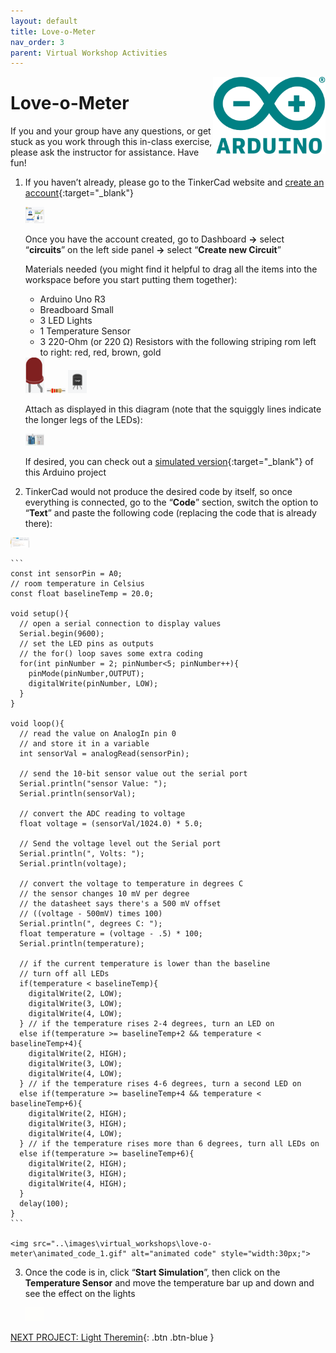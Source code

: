 ```yaml
---
layout: default
title: Love-o-Meter
nav_order: 3
parent: Virtual Workshop Activities
---
```

<img src="..\images\arduino-icon.png" alt="arduino icon" style="float:right;width:180px;">

# Love-o-Meter

If you and your group have any questions, or get stuck as you work through this in-class exercise, please ask the instructor for assistance.  Have fun!

1.  If you haven’t already, please go to the TinkerCad website and [create an account](https://www.tinkercad.com/){:target="_blank"}

    <img src="..\images\virtual_workshops\hello_world\tinkercad_account.png" alt=" tinkercad account" style="width:30px;">

    Once you have the account created, go to Dashboard **->** select “**circuits**” on the left side panel **->** select “**Create new Circuit**”

    Materials needed (you might find it helpful to drag all the items into the workspace before you start putting them together):
    - Arduino Uno R3
    - Breadboard Small
    - 3 LED Lights
    - 1 Temperature Sensor
    - 3 220-Ohm (or 220 &Omega;) Resistors with the following striping rom left to right: red, red, brown, gold

    <img src="..\images\virtual_workshops\hello_world\led_cartoon.png" alt="led cartoon" style="width:30px;">
    <img src="..\images\virtual_workshops\hello_world\resistor_cartoon.png" alt="resistor cartoon" style="width:30px;">
    <img src="..\images\virtual_workshops\love-o-meter\temp_sensor.png" alt="temp sensor cartoon" style="width:30px;">

    Attach as displayed in this diagram (note that the squiggly lines indicate the longer legs of the LEDs):

    <img src="..\images\virtual_workshops\love-o-meter\breadboard_schematic.png" alt="breadboard" style="width:30px;">

    If desired, you can check out a [simulated version](https://goo.gl/azNRuk){:target="_blank"} of this Arduino project

2.  TinkerCad would not produce the desired code by itself, so once everything is connected, go to the “**Code**” section, switch the option to “**Text**” and paste the following code (replacing the code that is already there):

  <img src="..\images\virtual_workshops\love-o-meter\code.png" alt="code" style="width:30px;">

    ```
    const int sensorPin = A0;
    // room temperature in Celsius
    const float baselineTemp = 20.0;

    void setup(){
      // open a serial connection to display values
      Serial.begin(9600);
      // set the LED pins as outputs
      // the for() loop saves some extra coding
      for(int pinNumber = 2; pinNumber<5; pinNumber++){
        pinMode(pinNumber,OUTPUT);
        digitalWrite(pinNumber, LOW);
      }
    }

    void loop(){
      // read the value on AnalogIn pin 0 
      // and store it in a variable
      int sensorVal = analogRead(sensorPin);

      // send the 10-bit sensor value out the serial port
      Serial.println("sensor Value: ");
      Serial.println(sensorVal); 

      // convert the ADC reading to voltage
      float voltage = (sensorVal/1024.0) * 5.0;

      // Send the voltage level out the Serial port
      Serial.println(", Volts: ");
      Serial.println(voltage);

      // convert the voltage to temperature in degrees C
      // the sensor changes 10 mV per degree
      // the datasheet says there's a 500 mV offset
      // ((voltage - 500mV) times 100)
      Serial.println(", degrees C: "); 
      float temperature = (voltage - .5) * 100;
      Serial.println(temperature);

      // if the current temperature is lower than the baseline
      // turn off all LEDs
      if(temperature < baselineTemp){
        digitalWrite(2, LOW);
        digitalWrite(3, LOW);
        digitalWrite(4, LOW);
      } // if the temperature rises 2-4 degrees, turn an LED on 
      else if(temperature >= baselineTemp+2 && temperature < baselineTemp+4){
        digitalWrite(2, HIGH);
        digitalWrite(3, LOW);
        digitalWrite(4, LOW);
      } // if the temperature rises 4-6 degrees, turn a second LED on  
      else if(temperature >= baselineTemp+4 && temperature < baselineTemp+6){
        digitalWrite(2, HIGH);
        digitalWrite(3, HIGH);
        digitalWrite(4, LOW);
      } // if the temperature rises more than 6 degrees, turn all LEDs on
      else if(temperature >= baselineTemp+6){
        digitalWrite(2, HIGH);
        digitalWrite(3, HIGH);
        digitalWrite(4, HIGH);
      }
      delay(100);
    }
    ```

    <img src="..\images\virtual_workshops\love-o-meter\animated_code_1.gif" alt="animated code" style="width:30px;">

3.  Once the code is in, click “**Start Simulation**”, then click on the **Temperature Sensor** and move the temperature bar up and down and see the effect on the lights

    <img src="..\images\virtual_workshops\love-o-meter\animated_breadboard.gif" alt="animated breadboard" style="width:30px;">

[NEXT PROJECT: Light Theremin](light_theremin.html){: .btn .btn-blue }
